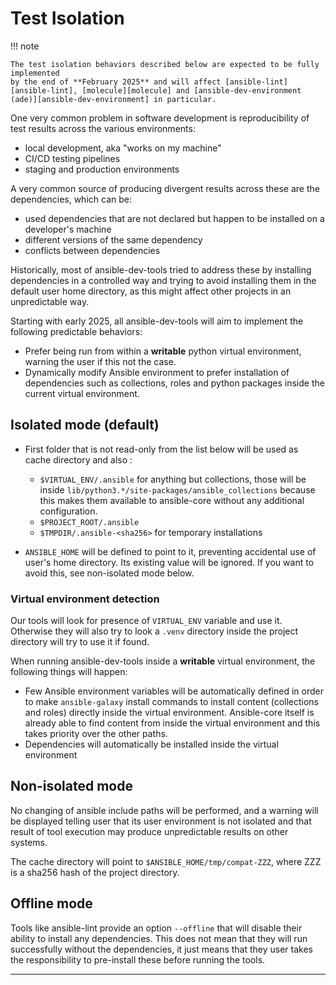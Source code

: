 # Test Isolation

!!! note

    The test isolation behaviors described below are expected to be fully implemented
    by the end of **February 2025** and will affect [ansible-lint][ansible-lint], [molecule][molecule] and [ansible-dev-environment (ade)][ansible-dev-environment] in particular.

One very common problem in software development is reproducibility of test
results across the various environments:

- local development, aka "works on my machine"
- CI/CD testing pipelines
- staging and production environments

A very common source of producing divergent results across these are the
dependencies, which can be:

- used dependencies that are not declared but happen to be installed
  on a developer's machine
- different versions of the same dependency
- conflicts between dependencies

Historically, most of ansible-dev-tools tried to address these by installing
dependencies in a controlled way and trying to avoid installing them in the
default user home directory, as this might affect other projects in
an unpredictable way.

Starting with early 2025, all ansible-dev-tools will aim to implement the
following predictable behaviors:

- Prefer being run from within a **writable** python virtual environment,
  warning the user if this not the case.
- Dynamically modify Ansible environment to prefer installation of dependencies
  such as collections, roles and python packages inside the current virtual
  environment.

## Isolated mode (default)

- First folder that is not read-only from the list below will be used as cache directory and also :
  - `$VIRTUAL_ENV/.ansible` for anything but collections, those will be inside `lib/python3.*/site-packages/ansible_collections` because this makes them available to ansible-core without any additional configuration.
  - `$PROJECT_ROOT/.ansible`
  - `$TMPDIR/.ansible-<sha256>` for temporary installations

- `ANSIBLE_HOME` will be defined to point to it, preventing accidental use of user's home directory. Its existing value will be ignored. If you want to avoid this, see non-isolated mode below.

### Virtual environment detection

Our tools will look for presence of `VIRTUAL_ENV` variable and use it.
Otherwise they will also try to look a `.venv` directory inside
the project directory will try to use it if found.

When running ansible-dev-tools inside a **writable** virtual environment,
the following things will happen:

- Few Ansible environment variables will be automatically defined in order to
  make `ansible-galaxy` install commands to install content (collections and
  roles) directly inside the virtual environment. Ansible-core itself is
  already able to find content from inside the virtual environment and this
  takes priority over the other paths.
- Dependencies will automatically be installed inside the virtual environment

## Non-isolated mode

No changing of ansible include paths will be performed, and a warning will be
displayed telling user that its user environment is not isolated and that
result of tool execution may produce unpredictable results on other systems.

The cache directory will point to `$ANSIBLE_HOME/tmp/compat-ZZZ`, where ZZZ is
a sha256 hash of the project directory.

## Offline mode

Tools like ansible-lint provide an option `--offline` that will disable their
ability to install any dependencies. This does not mean that they will run
successfully without the dependencies, it just means that they user takes
the responsibility to pre-install these before running the tools.

---

[moleclue]: https://ansible.readthedocs.io/projects/molecule/
[ansible-lint]: https://ansible.readthedocs.io/projects/lint/
[ansible-dev-environment]: https://ansible.readthedocs.io/projects/dev-environment/
